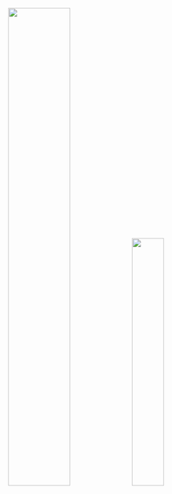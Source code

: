 <a href="https://github.com/anuraghazra/github-readme-stats"><img width="50%" src="https://github-readme-stats-rongronggg9.vercel.app/api?username=stevinz&include_all_commits=true&count_private=true&show_icons=true&hide_border=true&theme=blueberry" /></a><img width="36%" src="https://github-readme-stats.vercel.app/api/top-langs/?username=stevinz&langs_count=8&layout=compact&hide=cmake&hide_border=true&theme=blueberry&exclude_repo=stevinz.github.io" />
